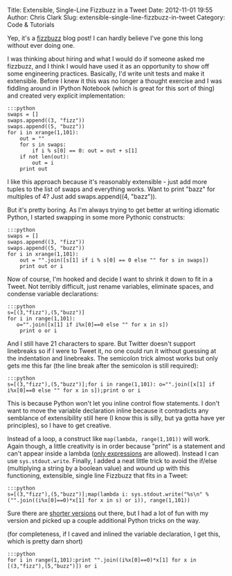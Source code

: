 Title: Extensible, Single-Line Fizzbuzz in a Tweet
Date: 2012-11-01 19:55
Author: Chris Clark
Slug: extensible-single-line-fizzbuzz-in-tweet
Category: Code & Tutorials

Yep, it's a
[fizzbuzz](http://www.codinghorror.com/blog/2007/02/why-cant-programmers-program.html)
blog post! I can hardly believe I've gone this long without ever doing
one.
  
I was thinking about hiring and what I would do if someone asked me
fizzbuzz, and I think I would have used it as an opportunity to show off
some engineering practices. Basically, I'd write unit tests and make it
extensible. Before I knew it this was no longer a thought exercise and I
was fiddling around in IPython Notebook (which is great for this sort of
thing) and created very explicit implementation:

    :::python
    swaps = []
    swaps.append((3, "fizz"))
    swaps.append((5, "buzz"))
    for i in xrange(1,101):  
        out = ""
        for s in swaps:
            if i % s[0] == 0: out = out + s[1]
        if not len(out):
            out = i
        print out


I like this approach because it's reasonably extensible - just add more
tuples to the list of swaps and everything works. Want to print "bazz"
for multiples of 4? Just add swaps.append((4, "bazz")).

But it's pretty boring. As I'm always trying to get better at writing
idiomatic Python, I started swapping in some more Pythonic constructs:

    :::python
    swaps = []
    swaps.append((3, "fizz"))
    swaps.append((5, "buzz"))
    for i in xrange(1,101):
        out = "".join([s[1] if i % s[0] == 0 else "" for s in swaps])
        print out or i

Now of course, I'm hooked and decide I want to shrink it down to fit in
a Tweet. Not terribly difficult, just rename variables, eliminate
spaces, and condense variable declarations:

    :::python
    s=[(3,"fizz"),(5,"buzz")]
    for i in range(1,101):
       o="".join([x[1] if i%x[0]==0 else "" for x in s])
        print o or i
 

And I still have 21 characters to spare. But Twitter doesn't support
linebreaks so if I were to Tweet it, no one could run it without
guessing at the indentation and linebreaks. The semicolon trick almost
works but only gets me this far (the line break after the semicolon is
still required):

    :::python
    s=[(3,"fizz"),(5,"buzz")];for i in range(1,101): o="".join([x[1] if i%x[0]==0 else "" for x in s]);print o or i

This is because Python won't let you inline control flow statements. I
don't want to move the variable declaration inline because it
contradicts any semblance of extensibility still here (I know this is
silly, but ya gotta have yer principles), so I have to get creative.

Instead of a loop, a construct like ``map(lambda, range(1,101))``  will
work. Again though, a  little creativity is in order because
"print" is a statement and can't appear inside a lambda ([only
expressions](http://docs.python.org/2/reference/expressions.html#lambda)
are allowed). Instead I can use ``sys.stdout.write``. Finally, I added a
neat little trick to avoid the if/else (multiplying a string by a
boolean value) and wound up with this functioning, extensible, single
line Fizzbuzz that fits in a Tweet:

    :::python
    s=[(3,"fizz"),(5,"buzz")];map(lambda i: sys.stdout.write("%s\n" % ("".join((i%x[0]==0)*x[1] for x in s) or i)), range(1,101))

Sure there are [shorter
versions](http://stackoverflow.com/a/6890045/221390) out there, but I
had a lot of fun with my version and picked up a couple additional
Python tricks on the way.

(for completeness, if I caved and inlined the variable declaration, I
get this, which is pretty darn short)

    :::python
    for i in range(1,101):print "".join((i%x[0]==0)*x[1] for x in [(3,"fizz"),(5,"buzz")]) or i

